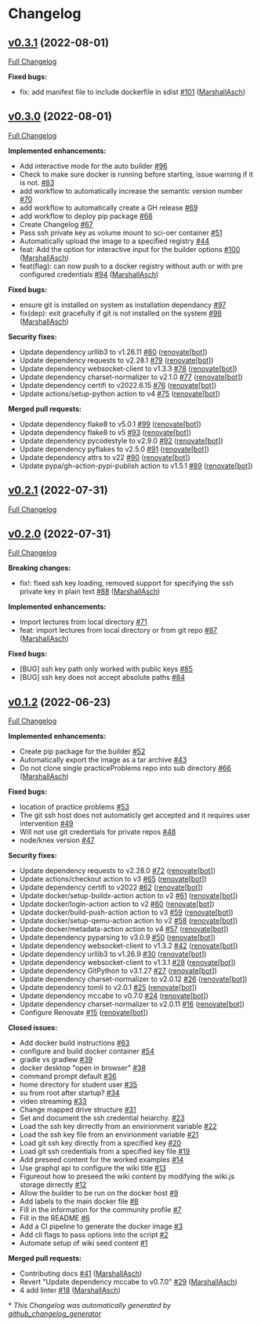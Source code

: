 # Changelog

## [v0.3.1](https://github.com/sci-oer/automated-builder/releases/v0.3.1) (2022-08-01)

[Full Changelog](https://github.com/sci-oer/automated-builder/compare/v0.3.0...v0.3.1)

**Fixed bugs:**

- fix: add manifest file to include dockerfile in sdist [\#101](https://github.com/sci-oer/automated-builder/pull/101) ([MarshallAsch](https://github.com/MarshallAsch))

## [v0.3.0](https://github.com/sci-oer/automated-builder/releases/v0.3.0) (2022-08-01)

[Full Changelog](https://github.com/sci-oer/automated-builder/compare/v0.2.1...v0.3.0)

**Implemented enhancements:**

- Add interactive mode for the auto builder [\#96](https://github.com/sci-oer/automated-builder/issues/96)
- Check to make sure docker is running before starting, issue warning if it is not.  [\#83](https://github.com/sci-oer/automated-builder/issues/83)
- add workflow to automatically increase the semantic version number [\#70](https://github.com/sci-oer/automated-builder/issues/70)
- add workflow to automatically create a GH release [\#69](https://github.com/sci-oer/automated-builder/issues/69)
- add workflow to deploy pip package [\#68](https://github.com/sci-oer/automated-builder/issues/68)
- Create Changelog [\#67](https://github.com/sci-oer/automated-builder/issues/67)
- Pass ssh private key as volume mount to sci-oer container [\#51](https://github.com/sci-oer/automated-builder/issues/51)
- Automatically upload the image to a specified registry [\#44](https://github.com/sci-oer/automated-builder/issues/44)
- feat: Add the option for interactive input for the builder options [\#100](https://github.com/sci-oer/automated-builder/pull/100) ([MarshallAsch](https://github.com/MarshallAsch))
- feat\(flag\): can now push to a docker registry without auth or with pre configured credentials [\#94](https://github.com/sci-oer/automated-builder/pull/94) ([MarshallAsch](https://github.com/MarshallAsch))

**Fixed bugs:**

- ensure git is installed on system as installation dependancy [\#97](https://github.com/sci-oer/automated-builder/issues/97)
- fix\(dep\): exit gracefully if git is not installed on the system [\#98](https://github.com/sci-oer/automated-builder/pull/98) ([MarshallAsch](https://github.com/MarshallAsch))

**Security fixes:**

- Update dependency urllib3 to v1.26.11 [\#80](https://github.com/sci-oer/automated-builder/pull/80) ([renovate[bot]](https://github.com/apps/renovate))
- Update dependency requests to v2.28.1 [\#79](https://github.com/sci-oer/automated-builder/pull/79) ([renovate[bot]](https://github.com/apps/renovate))
- Update dependency websocket-client to v1.3.3 [\#78](https://github.com/sci-oer/automated-builder/pull/78) ([renovate[bot]](https://github.com/apps/renovate))
- Update dependency charset-normalizer to v2.1.0 [\#77](https://github.com/sci-oer/automated-builder/pull/77) ([renovate[bot]](https://github.com/apps/renovate))
- Update dependency certifi to v2022.6.15 [\#76](https://github.com/sci-oer/automated-builder/pull/76) ([renovate[bot]](https://github.com/apps/renovate))
- Update actions/setup-python action to v4 [\#75](https://github.com/sci-oer/automated-builder/pull/75) ([renovate[bot]](https://github.com/apps/renovate))

**Merged pull requests:**

- Update dependency flake8 to v5.0.1 [\#99](https://github.com/sci-oer/automated-builder/pull/99) ([renovate[bot]](https://github.com/apps/renovate))
- Update dependency flake8 to v5 [\#93](https://github.com/sci-oer/automated-builder/pull/93) ([renovate[bot]](https://github.com/apps/renovate))
- Update dependency pycodestyle to v2.9.0 [\#92](https://github.com/sci-oer/automated-builder/pull/92) ([renovate[bot]](https://github.com/apps/renovate))
- Update dependency pyflakes to v2.5.0 [\#91](https://github.com/sci-oer/automated-builder/pull/91) ([renovate[bot]](https://github.com/apps/renovate))
- Update dependency attrs to v22 [\#90](https://github.com/sci-oer/automated-builder/pull/90) ([renovate[bot]](https://github.com/apps/renovate))
- Update pypa/gh-action-pypi-publish action to v1.5.1 [\#89](https://github.com/sci-oer/automated-builder/pull/89) ([renovate[bot]](https://github.com/apps/renovate))

## [v0.2.1](https://github.com/sci-oer/automated-builder/releases/v0.2.1) (2022-07-31)

[Full Changelog](https://github.com/sci-oer/automated-builder/compare/v0.2.0...v0.2.1)

## [v0.2.0](https://github.com/sci-oer/automated-builder/releases/v0.2.0) (2022-07-31)

[Full Changelog](https://github.com/sci-oer/automated-builder/compare/v0.1.2...v0.2.0)

**Breaking changes:**

- fix!: fixed ssh key loading, removed support for specifying the ssh private key in plain text [\#88](https://github.com/sci-oer/automated-builder/pull/88) ([MarshallAsch](https://github.com/MarshallAsch))

**Implemented enhancements:**

- Import lectures from local directory [\#71](https://github.com/sci-oer/automated-builder/issues/71)
- feat: import lectures from local directory or from git repo [\#87](https://github.com/sci-oer/automated-builder/pull/87) ([MarshallAsch](https://github.com/MarshallAsch))

**Fixed bugs:**

- \[BUG\] ssh key path only worked with public keys [\#85](https://github.com/sci-oer/automated-builder/issues/85)
- \[BUG\] ssh key does not accept absolute paths  [\#84](https://github.com/sci-oer/automated-builder/issues/84)

## [v0.1.2](https://github.com/sci-oer/automated-builder/releases/v0.1.2) (2022-06-23)

[Full Changelog](https://github.com/sci-oer/automated-builder/compare/5031ac982e8ac94b04d30b8ad0f7ad625227d7fa...v0.1.2)

**Implemented enhancements:**

- Create pip package for the builder [\#52](https://github.com/sci-oer/automated-builder/issues/52)
- Automatically export the image as a tar archive [\#43](https://github.com/sci-oer/automated-builder/issues/43)
- Do not clone single practiceProblems repo into sub directory [\#66](https://github.com/sci-oer/automated-builder/pull/66) ([MarshallAsch](https://github.com/MarshallAsch))

**Fixed bugs:**

- location of practice problems [\#53](https://github.com/sci-oer/automated-builder/issues/53)
- The git ssh host does not automaticly get accepted and it requires user intervention [\#49](https://github.com/sci-oer/automated-builder/issues/49)
- Will not use git credentials for private repos [\#48](https://github.com/sci-oer/automated-builder/issues/48)
- node/knex version [\#47](https://github.com/sci-oer/automated-builder/issues/47)

**Security fixes:**

- Update dependency requests to v2.28.0 [\#72](https://github.com/sci-oer/automated-builder/pull/72) ([renovate[bot]](https://github.com/apps/renovate))
- Update actions/checkout action to v3 [\#65](https://github.com/sci-oer/automated-builder/pull/65) ([renovate[bot]](https://github.com/apps/renovate))
- Update dependency certifi to v2022 [\#62](https://github.com/sci-oer/automated-builder/pull/62) ([renovate[bot]](https://github.com/apps/renovate))
- Update docker/setup-buildx-action action to v2 [\#61](https://github.com/sci-oer/automated-builder/pull/61) ([renovate[bot]](https://github.com/apps/renovate))
- Update docker/login-action action to v2 [\#60](https://github.com/sci-oer/automated-builder/pull/60) ([renovate[bot]](https://github.com/apps/renovate))
- Update docker/build-push-action action to v3 [\#59](https://github.com/sci-oer/automated-builder/pull/59) ([renovate[bot]](https://github.com/apps/renovate))
- Update docker/setup-qemu-action action to v2 [\#58](https://github.com/sci-oer/automated-builder/pull/58) ([renovate[bot]](https://github.com/apps/renovate))
- Update docker/metadata-action action to v4 [\#57](https://github.com/sci-oer/automated-builder/pull/57) ([renovate[bot]](https://github.com/apps/renovate))
- Update dependency pyparsing to v3.0.9 [\#50](https://github.com/sci-oer/automated-builder/pull/50) ([renovate[bot]](https://github.com/apps/renovate))
- Update dependency websocket-client to v1.3.2 [\#42](https://github.com/sci-oer/automated-builder/pull/42) ([renovate[bot]](https://github.com/apps/renovate))
- Update dependency urllib3 to v1.26.9 [\#30](https://github.com/sci-oer/automated-builder/pull/30) ([renovate[bot]](https://github.com/apps/renovate))
- Update dependency websocket-client to v1.3.1 [\#28](https://github.com/sci-oer/automated-builder/pull/28) ([renovate[bot]](https://github.com/apps/renovate))
- Update dependency GitPython to v3.1.27 [\#27](https://github.com/sci-oer/automated-builder/pull/27) ([renovate[bot]](https://github.com/apps/renovate))
- Update dependency charset-normalizer to v2.0.12 [\#26](https://github.com/sci-oer/automated-builder/pull/26) ([renovate[bot]](https://github.com/apps/renovate))
- Update dependency tomli to v2.0.1 [\#25](https://github.com/sci-oer/automated-builder/pull/25) ([renovate[bot]](https://github.com/apps/renovate))
- Update dependency mccabe to v0.7.0 [\#24](https://github.com/sci-oer/automated-builder/pull/24) ([renovate[bot]](https://github.com/apps/renovate))
- Update dependency charset-normalizer to v2.0.11 [\#16](https://github.com/sci-oer/automated-builder/pull/16) ([renovate[bot]](https://github.com/apps/renovate))
- Configure Renovate [\#15](https://github.com/sci-oer/automated-builder/pull/15) ([renovate[bot]](https://github.com/apps/renovate))

**Closed issues:**

- Add docker build instructions [\#63](https://github.com/sci-oer/automated-builder/issues/63)
- configure and build docker container [\#54](https://github.com/sci-oer/automated-builder/issues/54)
- gradle vs gradlew [\#39](https://github.com/sci-oer/automated-builder/issues/39)
- docker desktop "open in browser" [\#38](https://github.com/sci-oer/automated-builder/issues/38)
- command prompt default [\#36](https://github.com/sci-oer/automated-builder/issues/36)
- home directory for student user [\#35](https://github.com/sci-oer/automated-builder/issues/35)
- su from root after startup? [\#34](https://github.com/sci-oer/automated-builder/issues/34)
- video streaming [\#33](https://github.com/sci-oer/automated-builder/issues/33)
- Change mapped drive structure [\#31](https://github.com/sci-oer/automated-builder/issues/31)
- Set and document the ssh credential heiarchy.  [\#23](https://github.com/sci-oer/automated-builder/issues/23)
- Load the ssh key dirrectly from an envirionment variable  [\#22](https://github.com/sci-oer/automated-builder/issues/22)
- Load the ssh key file from an envirionment variable  [\#21](https://github.com/sci-oer/automated-builder/issues/21)
- Load git ssh key directly from a specified key [\#20](https://github.com/sci-oer/automated-builder/issues/20)
- Load git ssh credentials from a specified key file [\#19](https://github.com/sci-oer/automated-builder/issues/19)
- Add preseed content for the worked examples [\#14](https://github.com/sci-oer/automated-builder/issues/14)
- Use graphql api to configure the wiki title [\#13](https://github.com/sci-oer/automated-builder/issues/13)
- Figureout how to preseed the wiki content by modifying the wiki.js storage dirrectly [\#12](https://github.com/sci-oer/automated-builder/issues/12)
- Allow the builder to be run on the docker host [\#9](https://github.com/sci-oer/automated-builder/issues/9)
- Add labels to the main docker file [\#8](https://github.com/sci-oer/automated-builder/issues/8)
- Fill in the information for the community profile [\#7](https://github.com/sci-oer/automated-builder/issues/7)
- Fill in the README [\#6](https://github.com/sci-oer/automated-builder/issues/6)
- Add a CI pipeline to generate the docker image [\#3](https://github.com/sci-oer/automated-builder/issues/3)
- Add cli flags to pass options into the script [\#2](https://github.com/sci-oer/automated-builder/issues/2)
-  Automate setup of wiki seed content [\#1](https://github.com/sci-oer/automated-builder/issues/1)

**Merged pull requests:**

- Contributing docs [\#41](https://github.com/sci-oer/automated-builder/pull/41) ([MarshallAsch](https://github.com/MarshallAsch))
- Revert "Update dependency mccabe to v0.7.0" [\#29](https://github.com/sci-oer/automated-builder/pull/29) ([MarshallAsch](https://github.com/MarshallAsch))
- 4 add linter [\#18](https://github.com/sci-oer/automated-builder/pull/18) ([MarshallAsch](https://github.com/MarshallAsch))



\* *This Changelog was automatically generated by [github_changelog_generator](https://github.com/github-changelog-generator/github-changelog-generator)*
